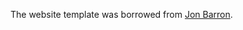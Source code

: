 The website template was borrowed from [Jon Barron](https://github.com/jonbarron/jonbarron_website).